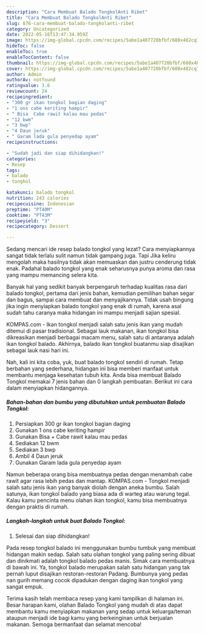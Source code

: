 ```yaml
---
description: "Cara Membuat Balado TongkolAnti Ribet"
title: "Cara Membuat Balado TongkolAnti Ribet"
slug: 876-cara-membuat-balado-tongkolanti-ribet
category: Uncategorized
date: 2022-05-16T13:47:34.959Z
image: https://img-global.cpcdn.com/recipes/5abe1a407720bfbf/680x482cq70/balado-tongkol-foto-resep-utama.jpg
hideToc: false
enableToc: true
enableTocContent: false
thumbnail: https://img-global.cpcdn.com/recipes/5abe1a407720bfbf/680x482cq70/balado-tongkol-foto-resep-utama.jpg
cover: https://img-global.cpcdn.com/recipes/5abe1a407720bfbf/680x482cq70/balado-tongkol-foto-resep-utama.jpg
author: Admin
authorAv: notfound
ratingvalue: 3.6
reviewcount: 24
recipeingredient:
- "300 gr ikan tongkol bagian daging"
- "1 ons cabe keriting hampir"
- " Bisa  Cabe rawit kalau mau pedas"
- "12 bwm"
- "3 bwp"
- "4 Daun jeruk"
- " Garam lada gula penyedap ayam"
recipeinstructions:

- "Sudah jadi dan siap dihidangkan!"
categories:
- Resep
tags:
- balado
- tongkol

katakunci: balado tongkol 
nutrition: 243 calories
recipecuisine: Indonesian
preptime: "PT40M"
cooktime: "PT43M"
recipeyield: "3"
recipecategory: Dessert

---
```



Sedang mencari ide resep balado tongkol yang lezat? Cara menyiapkannya sangat tidak terlalu sulit namun tidak gampang juga. Tapi Jika keliru mengolah maka hasilnya tidak akan memuaskan dan justru cenderung tidak enak. Padahal balado tongkol yang enak seharusnya punya aroma dan rasa yang mampu memancing selera kita.


Banyak hal yang sedikit banyak berpengaruh terhadap kualitas rasa dari balado tongkol, pertama dari jenis bahan, kemudian pemilihan bahan segar dan bagus, sampai cara membuat dan menyajikannya. Tidak usah bingung jika ingin menyiapkan balado tongkol yang enak di rumah, karena asal sudah tahu caranya maka hidangan ini mampu menjadi sajian spesial.

KOMPAS.com - Ikan tongkol menjadi salah satu jenis ikan yang mudah ditemui di pasar tradisional. Sebagai lauk makanan, ikan tongkol bisa dikreasikan menjadi berbagai macam menu, salah satu di antaranya adalah ikan tongkol balado. Akhirnya, balado ikan tongkol buatanmu siap disajikan sebagai lauk nasi hari ini.


Nah, kali ini kita coba, yuk, buat balado tongkol sendiri di rumah. Tetap berbahan yang sederhana, hidangan ini bisa memberi manfaat untuk membantu menjaga kesehatan tubuh kita. Anda bisa membuat Balado Tongkol memakai 7 jenis bahan dan 0 langkah pembuatan. Berikut ini cara dalam menyiapkan hidangannya.

<!--inarticleads1-->

##### Bahan-bahan dan bumbu yang dibutuhkan untuk pembuatan Balado Tongkol:

1. Persiapkan 300 gr ikan tongkol bagian daging
1. Gunakan 1 ons cabe keriting hampir
1. Gunakan  Bisa + Cabe rawit kalau mau pedas
1. Sediakan 12 bwm
1. Sediakan 3 bwp
1. Ambil 4 Daun jeruk
1. Gunakan  Garam lada gula penyedap ayam


Namun beberapa orang bisa membuatnya pedas dengan menambah cabe rawit agar rasa lebih pedas dan mantap. KOMPAS.com - Tongkol menjadi salah satu jenis ikan yang banyak diolah dengan aneka bumbu. Salah satunya, ikan tongkol balado yang biasa ada di warteg atau warung tegal. Kalau kamu pencinta menu olahan ikan tongkol, kamu bisa membuatnya dengan praktis di rumah. 

<!--inarticleads2-->

##### Langkah-langkah untuk buat Balado Tongkol:


1. Selesai dan siap dihidangkan!

Pada resep tongkol balado ini menggunakan bumbu tumbuk yang membuat hidangan makin sedap. Salah satu olahan tongkol yang paling sering dibuat dan dinikmati adalah tongkol balado pedas manis. Simak cara membuatnya di bawah ini. Ya, tongkol balado merupakan salah satu hidangan yang tak pernah luput disajikan restoran-restoran Padang. Bumbunya yang pedas nan gurih memang cocok dipadukan dengan daging ikan tongkol yang sangat empuk. 

Terima kasih telah membaca resep yang kami tampilkan di halaman ini. Besar harapan kami, olahan Balado Tongkol yang mudah di atas dapat membantu kamu menyiapkan makanan yang sedap untuk keluarga/teman ataupun menjadi ide bagi kamu yang berkeinginan untuk berjualan makanan. Semoga bermanfaat dan selamat mencoba!
